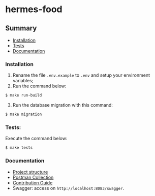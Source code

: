 # hermes-food

## Summary

* [Installation](#Installation)
* [Tests](#Tests)
* [Documentation](#Documentation)

### Installation

1. Rename the file `.env.example` to `.env` and setup your environment variables;
2. Run the command below:
```bash
$ make run-build
```
3. Run the database migration with this command:
```bash
$ make migration
```

### Tests:

Execute the command below:
```bash
$ make tests
```

### Documentation

* [Project structure](https://github.com/FIAP-SA-Hermes-Foods/fiap-hf-src/tree/main/docs/project_structure.md)
* [Postman Collection](.)
* [Contribution Guide](https://github.com/FIAP-SA-Hermes-Foods/fiap-hf-src/tree/main/docs/contribution.md)
* Swagger: access on ```http://localhost:8083/swagger```.